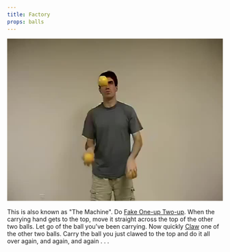 ```yaml
---
title: Factory
props: balls
---
```


![Factory](/site/videos/poster/factory.jpg)

This is also known as "The Machine". Do [Fake One-up Two-up](/site/en/fakeone-uptwo-up/README.md). When the carrying hand gets to the top, move it straight across the top of the other two balls. Let go of the ball you've been carrying. Now quickly [Claw](/site/en/clawing/README.md) one of the other two balls. Carry the ball you just clawed to the top and do it all over again, and again, and again . . .

